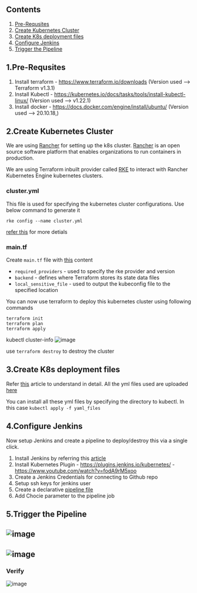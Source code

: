 ## Contents
1. [Pre-Requsites](#1Pre-Requsites)
2. [Create Kubernetes Cluster](#2Create-Kubernetes-Cluster)
3. [Create K8s deployment files](#3Create-K8s-deployment-files)
4. [Configure Jenkins](#4Configure-Jenkins)
5. [Trigger the Pipeline](#5Trigger-the-Pipeline)

## 1.Pre-Requsites
1. Install terraform - https://www.terraform.io/downloads 
  (Version used --> Terraform v1.3.1)
2. Install Kubectl - https://kubernetes.io/docs/tasks/tools/install-kubectl-linux/
   (Version used --> v1.22.1)
3. Install docker - https://docs.docker.com/engine/install/ubuntu/
   (Version used --> 20.10.18,)
   
## 2.Create Kubernetes Cluster

We are using [Rancher](https://www.rancher.com/products/rancher) for setting up the k8s cluster. [Rancher](https://www.rancher.com/products/rancher) is an open source software platform that enables organizations to run containers in production. 

We are using Terraform inbuilt provider called [RKE](https://registry.terraform.io/providers/rancher/rke/latest/docs) to interact with Rancher Kubernetes Engine kubernetes clusters.

### cluster.yml
This file is used for specifying the kubernetes cluster configurations. Use below command to generate it

```rke config --name cluster.yml``` 

[refer this](https://rancher.com/docs/rke/latest/en/installation/#creating-the-cluster-configuration-file) for more detials

### main.tf

Create ```main.tf``` file with [this](https://github.com/sujimatts/kubernetes/blob/main/rke_cluster_terraform/main.tf) content
  - ```required_providers``` - used to specify the rke provider and version
  - ```backend``` - defines where Terraform stores its state data files
  - ```local_sensitive_file``` - used to output the kubeconfig file to the specified location

You can now use terraform to deploy this kubernetes cluster using following commands
```
terraform init
terraform plan
terraform apply
```
kubectl cluster-info
![image](https://user-images.githubusercontent.com/40743779/193438094-15d0334b-550d-4be3-8b57-1fd4b88e3ccf.png)

use ```terraform destroy``` to destroy the cluster

## 3.Create K8s deployment files
Refer [this](https://blog.knoldus.com/how-to-deploy-mysql-statefulset-in-kubernetes/) article to understand in detail. 
All the yml files used are uploaded [here](https://github.com/sujimatts/kubernetes/tree/main/rke_cluster_terraform/yaml_files)

You can install all these yml files by specifying the directory to kubectl. In this case ```kubectl apply -f yaml_files```

## 4.Configure Jenkins
Now setup Jenkins and create a pipeline to deploy/destroy this via a single click.

1. Install Jenkins by referring this [article](https://www.digitalocean.com/community/tutorials/how-to-install-jenkins-on-ubuntu-22-04)
2. Install Kubernetes Plugin - https://plugins.jenkins.io/kubernetes/
                             - https://www.youtube.com/watch?v=fodA9rM5xoo
3. Create a Jenkins Credentials for connecting to Github repo
4. Setup ssh keys for jenkins user
5. Create a declarative [pipeline file](https://github.com/sujimatts/kubernetes/blob/main/rke_cluster_terraform/jenkins_files/jenkinsfile)
6. Add Chocie parameter to the pipeline job

## 5.Trigger the Pipeline
![image](https://user-images.githubusercontent.com/40743779/193438848-64f808a7-850e-494f-a554-7a9959149e00.png)
-----------------------------------------------------------------------------------------------------------------
![image](https://user-images.githubusercontent.com/40743779/193438830-a857e0d1-19b1-4d67-aeab-14ccc1d99502.png)
-----------------------------------------------------------------------------------------------------------------
### Verify 
![image](https://user-images.githubusercontent.com/40743779/193438967-073035b7-0143-4182-85b3-f81bb4c79c8a.png)




